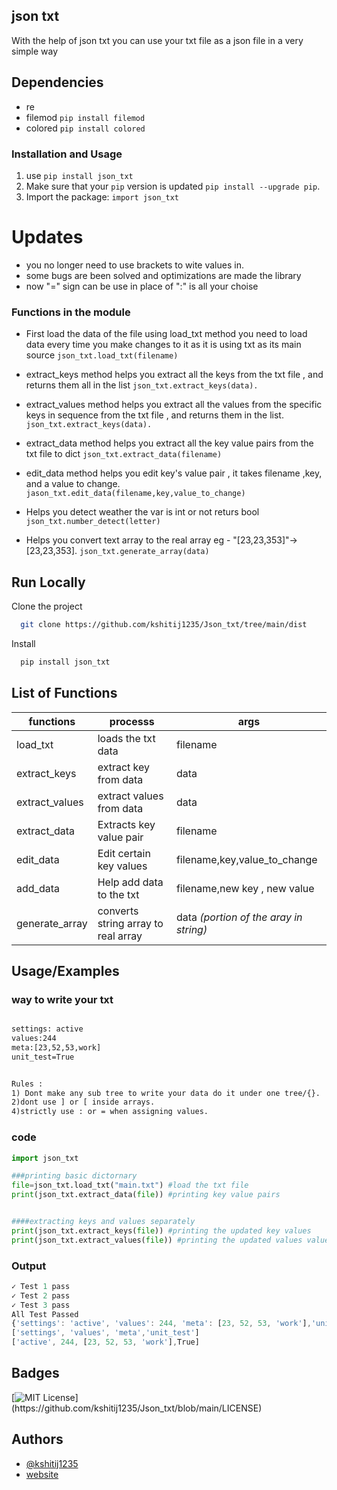 ## json txt

With the help of json txt you can use your txt file as a json file in a very simple way

## Dependencies 
- re
- filemod `pip install filemod` 
- colored `pip install colored`

### Installation and Usage

1. use `pip install json_txt`
2. Make sure that your `pip` version is updated `pip install --upgrade pip`. 
3. Import the package: ``import json_txt``

# Updates

- you no longer need to use brackets to wite values in.
- some bugs are been solved and optimizations are made the library
- now "=" sign can be use in place of ":" is all your choise

### Functions in the module 

- First load the data of the file using load_txt method you need to load 
data every time you make changes to it as it is using txt as its main source
`json_txt.load_txt(filename)`

- extract_keys method helps you extract all the keys from the txt file , and returns them all in the list
`json_txt.extract_keys(data).`

- extract_values method helps you extract all the values from the specific keys in sequence from the txt file , and returns them in the list.
`json_txt.extract_keys(data).`

- extract_data method helps you extract all the key value pairs from the txt file to dict
`json_txt.extract_data(filename)`

- edit_data method helps you edit key's value pair , it takes filename ,key, and a value to change.
`jason_txt.edit_data(filename,key,value_to_change)` 

- Helps you detect weather the var is int or not returs bool
`json_txt.number_detect(letter)`

- Helps you convert text array to the real array
eg - 
"[23,23,353]"-> [23,23,353]. 
`json_txt.generate_array(data)`




## Run Locally

Clone the project

```bash
  git clone https://github.com/kshitij1235/Json_txt/tree/main/dist
```

Install

```bash
  pip install json_txt
```

## List of Functions

| functions | processs| args|
| ----------|---------|-----|
|load_txt|loads the txt data|filename|
|extract_keys|extract key from data|data|
|extract_values|extract values from data|data|
|extract_data|Extracts key value pair|filename|
|edit_data|Edit certain key values|filename,key,value_to_change|
|add_data|Help add data to the txt| filename,new key , new value|
|generate_array|converts string array to real array |data *(portion of the aray in string)*|

## Usage/Examples

### way to write your txt

```txt

settings: active
values:244
meta:[23,52,53,work]
unit_test=True


Rules : 
1) Dont make any sub tree to write your data do it under one tree/{}.
2)dont use ] or [ inside arrays.
4)strictly use : or = when assigning values.
```

### code

```python
import json_txt

###printing basic dictornary 
file=json_txt.load_txt("main.txt") #load the txt file
print(json_txt.extract_data(file)) #printing key value pairs


####extracting keys and values separately
print(json_txt.extract_keys(file)) #printing the updated key values
print(json_txt.extract_values(file)) #printing the updated values values

```


### Output

```javascript
✓ Test 1 pass
✓ Test 2 pass
✓ Test 3 pass
All Test Passed
{'settings': 'active', 'values': 244, 'meta': [23, 52, 53, 'work'],'unit_test':True}
['settings', 'values', 'meta','unit_test']
['active', 244, [23, 52, 53, 'work'],True]
```

## Badges


[![MIT License](https://img.shields.io/apm/l/atomic-design-ui.svg?)](https://github.com/kshitij1235/Json_txt/blob/main/LICENSE)



  
## Authors

- [@kshitij1235](https://github.com/kshitij1235)
- [website](https://sites.google.com/view/jsontxt)

  